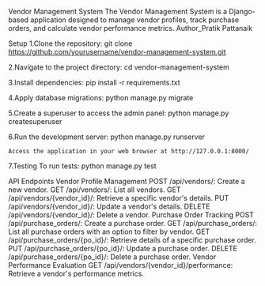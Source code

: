 
Vendor Management System
The Vendor Management System is a Django-based application designed to manage vendor profiles, track purchase orders, and calculate vendor performance metrics.
Author_Pratik Pattanaik

Setup
1.Clone the repository:
    git clone https://github.com/yourusername/vendor-management-system.git


2.Navigate to the project directory:
    cd vendor-management-system


3.Install dependencies:
    pip install -r requirements.txt


4.Apply database migrations:
    python manage.py migrate



5.Create a superuser to access the admin panel:
    python manage.py createsuperuser



6.Run the development server:
    python manage.py runserver
    
    Access the application in your web browser at http://127.0.0.1:8000/


7.Testing
    To run tests:
    python manage.py test



API Endpoints
Vendor Profile Management
POST /api/vendors/: Create a new vendor.
GET /api/vendors/: List all vendors.
GET /api/vendors/{vendor_id}/: Retrieve a specific vendor's details.
PUT /api/vendors/{vendor_id}/: Update a vendor's details.
DELETE /api/vendors/{vendor_id}/: Delete a vendor.
Purchase Order Tracking
POST /api/purchase_orders/: Create a purchase order.
GET /api/purchase_orders/: List all purchase orders with an option to filter by vendor.
GET /api/purchase_orders/{po_id}/: Retrieve details of a specific purchase order.
PUT /api/purchase_orders/{po_id}/: Update a purchase order.
DELETE /api/purchase_orders/{po_id}/: Delete a purchase order.
Vendor Performance Evaluation
GET /api/vendors/{vendor_id}/performance: Retrieve a vendor's performance metrics.

